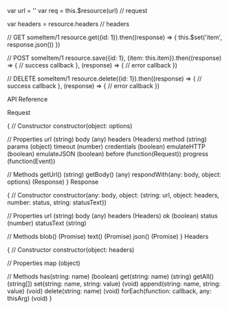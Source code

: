 
var url = ''
var req = this.$resource(url) // request

var headers = resource.headers // headers

// GET someItem/1
resource.get({id: 1}).then((response) => {
this.$set('item', response.json())
})

// POST someItem/1
resource.save({id: 1}, {item: this.item}).then((response) => {
// success callback
}, (response) => {
// error callback
})

// DELETE someItem/1
resource.delete({id: 1}).then((response) => {
// success callback
}, (response) => {
// error callback
})


API Reference

Request

{
// Constructor
constructor(object: options)

// Properties
url (string)
body (any)
headers (Headers)
method (string)
params (object)
timeout (number)
credentials (boolean)
emulateHTTP (boolean)
emulateJSON (boolean)
before (function(Request))
progress (function(Event))

// Methods
getUrl() (string)
getBody() (any)
respondWith(any: body, object: options) (Response)
}
Response

{
// Constructor
constructor(any: body, object: {string: url, object: headers, number: status, string: statusText})

// Properties
url (string)
body (any)
headers (Headers)
ok (boolean)
status (number)
statusText (string)

// Methods
blob() (Promise)
text() (Promise)
json() (Promise)
}
Headers

{
// Constructor
constructor(object: headers)

// Properties
map (object)

// Methods
has(string: name) (boolean)
get(string: name) (string)
getAll() (string[])
set(string: name, string: value) (void)
append(string: name, string: value) (void)
delete(string: name) (void)
forEach(function: callback, any: thisArg) (void)
}

